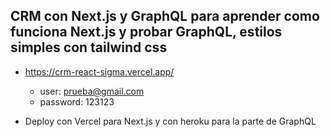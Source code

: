 ## CRM con Next.js y GraphQL para aprender como funciona Next.js y probar GraphQL, estilos simples con tailwind css

- https://crm-react-sigma.vercel.app/   
  - user: prueba@gmail.com   
  - password: 123123

- Deploy con Vercel para Next.js y con heroku para la parte de GraphQL
